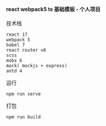 #### react webpack5 ts 基础模板 - 个人项目

技术栈

```
react 17
webpack 5
babel 7
react router v6
scss
mobx 6
mock( mockjs + express)
antd 4
```

运行

```
npm run serve
```

打包

```
npm run build
```

